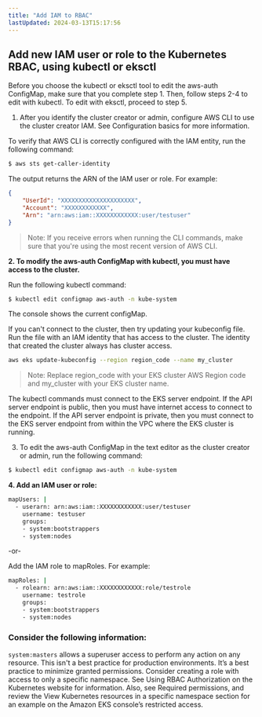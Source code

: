 ```yaml
---
title: "Add IAM to RBAC"
lastUpdated: 2024-03-13T15:17:56
---
```

## Add new IAM user or role to the Kubernetes RBAC, using kubectl or eksctl

Before you choose the kubectl or eksctl tool to edit the aws-auth ConfigMap, make sure that you complete step 1. Then, follow steps 2-4 to edit with kubectl. To edit with eksctl, proceed to step 5.

1. After you identify the cluster creator or admin, configure AWS CLI to use the cluster creator IAM. See Configuration basics for more information.

To verify that AWS CLI is correctly configured with the IAM entity, run the following command:

```bash
$ aws sts get-caller-identity
```
The output returns the ARN of the IAM user or role. For example:
```json
{
    "UserId": "XXXXXXXXXXXXXXXXXXXXX",
    "Account": "XXXXXXXXXXXX",
    "Arn": "arn:aws:iam::XXXXXXXXXXXX:user/testuser"
}
```
> Note: If you receive errors when running the CLI commands, make sure that you're using the most recent version of AWS CLI.

**2. To modify the aws-auth ConfigMap with kubectl, you must have access to the cluster.**

Run the following kubectl command:

```bash
$ kubectl edit configmap aws-auth -n kube-system
```

The console shows the current configMap.

If you can't connect to the cluster, then try updating your kubeconfig file. Run the file with an IAM identity that has access to the cluster. The identity that created the cluster always has cluster access.

```bash
aws eks update-kubeconfig --region region_code --name my_cluster
```
> Note: Replace region_code with your EKS cluster AWS Region code and my_cluster with your EKS cluster name.

The kubectl commands must connect to the EKS server endpoint. If the API server endpoint is public, then you must have internet access to connect to the endpoint. If the API server endpoint is private, then you must connect to the EKS server endpoint from within the VPC where the EKS cluster is running.

3. To edit the aws-auth ConfigMap in the text editor as the cluster creator or admin, run the following command:
```bash
$ kubectl edit configmap aws-auth -n kube-system
```

**4. Add an IAM user or role:**

```bash
mapUsers: |
  - userarn: arn:aws:iam::XXXXXXXXXXXX:user/testuser
    username: testuser
    groups:
    - system:bootstrappers
    - system:nodes
```
-or-

Add the IAM role to mapRoles. For example:

```bash
mapRoles: |
  - rolearn: arn:aws:iam::XXXXXXXXXXXX:role/testrole
    username: testrole    
    groups:
    - system:bootstrappers
    - system:nodes
```

### Consider the following information:

`system:masters` allows a superuser access to perform any action on any resource. This isn't a best practice for production environments.
It’s a best practice to minimize granted permissions. Consider creating a role with access to only a specific namespace. See Using RBAC Authorization on the Kubernetes website for information. Also, see Required permissions, and review the View Kubernetes resources in a specific namespace section for an example on the Amazon EKS console’s restricted access.